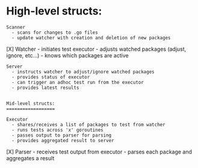 High-level structs:
===================

    Scanner
      - scans for changes to .go files
      - update watcher with creation and deletion of new packages

[X] Watcher
      - initiates test executor
      - adjusts watched packages (adjust, ignore, etc...)
      - knows which packages are active

    Server
      - instructs watcher to adjust/ignore watched packages
      - provides status of executor
      - can trigger an adhoc test run from the executor
      - provides latest results


    Mid-level structs:
    ==================

    Executor
      - shares/receives a list of packages to test from watcher
      - runs tests across 'x' goroutines
      - passes output to parser for parsing
      - provides aggregated result to server

[X]   Parser
        - receives test output from executor
        - parses each package and aggregates a result
